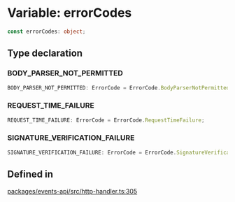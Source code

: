 # Variable: errorCodes

```ts
const errorCodes: object;
```

## Type declaration

### BODY\_PARSER\_NOT\_PERMITTED

```ts
BODY_PARSER_NOT_PERMITTED: ErrorCode = ErrorCode.BodyParserNotPermitted;
```

### REQUEST\_TIME\_FAILURE

```ts
REQUEST_TIME_FAILURE: ErrorCode = ErrorCode.RequestTimeFailure;
```

### SIGNATURE\_VERIFICATION\_FAILURE

```ts
SIGNATURE_VERIFICATION_FAILURE: ErrorCode = ErrorCode.SignatureVerificationFailure;
```

## Defined in

[packages/events-api/src/http-handler.ts:305](https://github.com/slackapi/node-slack-sdk/blob/7b348598b763c2b7545d1042b5f0429775cfa62c/packages/events-api/src/http-handler.ts#L305)
